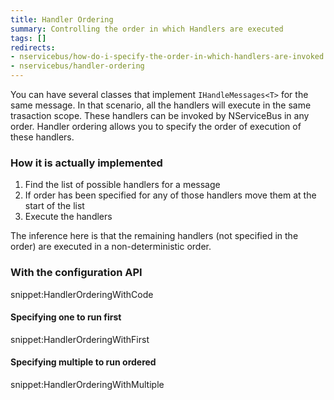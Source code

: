 ```yaml
---
title: Handler Ordering
summary: Controlling the order in which Handlers are executed
tags: []
redirects:
- nservicebus/how-do-i-specify-the-order-in-which-handlers-are-invoked
- nservicebus/handler-ordering
---
```


You can have several classes that implement `IHandleMessages<T>` for the same message. In that scenario, all the handlers will execute in the same trasaction scope. These handlers can be invoked by NServiceBus in any order. Handler ordering allows you to specify the order of execution of these handlers.

### How it is actually implemented

1. Find the list of possible handlers for a message
2. If order has been specified for any of those handlers move them at the start of the list
3. Execute the handlers

The inference here is that the remaining handlers (not specified in the order) are executed in a non-deterministic order.

### With the configuration API

snippet:HandlerOrderingWithCode

#### Specifying one to run first

snippet:HandlerOrderingWithFirst

#### Specifying multiple to run ordered

snippet:HandlerOrderingWithMultiple
